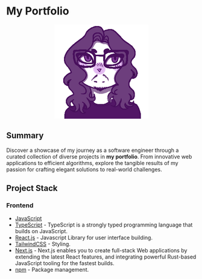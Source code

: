 # My Portfolio

<div align="center">
	<img src="./public/icon.png" />
</div>

## Summary

Discover a showcase of my journey as a software engineer through a curated collection of diverse projects in **my portfolio**. From innovative web applications to efficient algorithms, explore the tangible results of my passion for crafting elegant solutions to real-world challenges.

## Project Stack

### Frontend

- [JavaScript](https://developer.mozilla.org/en-US/docs/Web/JavaScript)
- [TypeScript](https://www.typescriptlang.org/) - TypeScript is a strongly typed programming language that builds on JavaScript.
- [React.js](https://react.dev/learn) - Javascript Library for user interface building.
- [TailwindCSS](https://tailwindcss.com/docs/installation) - Styling.
- [Next.js](https://nextjs.org/) - Next.js enables you to create full-stack Web applications by extending the latest React features, and integrating powerful Rust-based JavaScript tooling for the fastest builds.
- [npm](https://docs.npmjs.com/) - Package management.